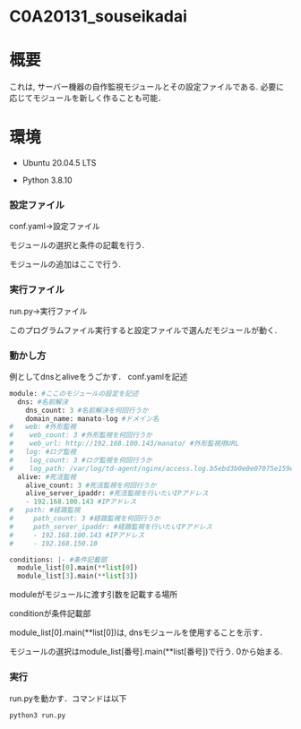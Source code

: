 # C0A20131_souseikadai

# 概要
これは, サーバー機器の自作監視モジュールとその設定ファイルである. 必要に応じてモジュールを新しく作ることも可能．

# 環境
- Ubuntu 20.04.5 LTS

- Python 3.8.10

### 設定ファイル
conf.yaml→設定ファイル

モジュールの選択と条件の記載を行う.

モジュールの追加はここで行う.

### 実行ファイル
run.py→実行ファイル

このプログラムファイル実行すると設定ファイルで選んだモジュールが動く.


### 動かし方
例としてdnsとaliveをうごかす．
conf.yamlを記述
```python
module: #ここのモジュールの設定を記述
  dns: #名前解決
    dns_count: 3 #名前解決を何回行うか
    domain_name: manato-log #ドメイン名
#   web: #外形監視
#    web_count: 3 #外形監視を何回行うか
#    web_url: http://192.168.100.143/manato/ #外形監視用URL
#   log: #ログ監視
#    log_count: 3 #ログ監視を何回行うか
#    log_path: /var/log/td-agent/nginx/access.log.b5ebd3b0e0e07075e159e85ea77a52e9f.log #ログファイルのパス
  alive: #死活監視
    alive_count: 3 #死活監視を何回行うか
    alive_server_ipaddr: #死活監視を行いたいIPアドレス
    - 192.168.100.143 #IPアドレス
#   path: #経路監視
#     path_count: 3 #経路監視を何回行うか
#     path_server_ipaddr: #経路監視を行いたいIPアドレス
#     - 192.168.100.143 #IPアドレス
#     - 192.168.150.10

conditions: |- #条件記載部
  module_list[0].main(**list[0])
  module_list[3].main(**list[3])
```

moduleがモジュールに渡す引数を記載する場所

conditionが条件記載部

module_list[0].main(**list[0])は, dnsモジュールを使用することを示す．

モジュールの選択はmodule_list[番号].main(**list[番号])で行う. 0から始まる.

### 実行
run.pyを動かす．コマンドは以下
```
python3 run.py
```










